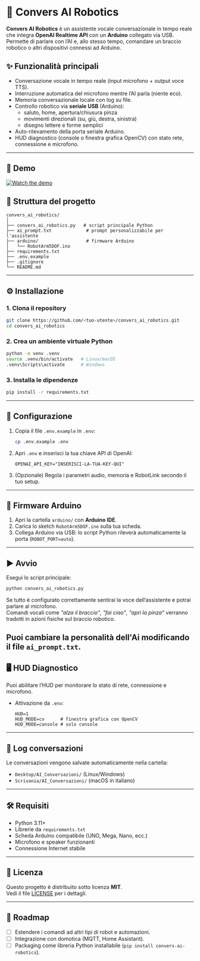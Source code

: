 # 🤖 Convers AI Robotics

**Convers AI Robotics** è un assistente vocale conversazionale in tempo reale che integra **OpenAI Realtime API** con un **Arduino** collegato via USB.  
Permette di parlare con l’AI e, allo stesso tempo, comandare un braccio robotico o altri dispositivi connessi ad Arduino.

## ✨ Funzionalità principali

- Conversazione vocale in tempo reale (input microfono + output voce TTS).
- Interruzione automatica del microfono mentre l’AI parla (niente eco).
- Memoria conversazionale locale con log su file.
- Controllo robotico via **seriale USB** (Arduino):
  - saluto, home, apertura/chiusura pinza
  - movimenti direzionali (su, giù, destra, sinistra)
  - disegno lettere e forme semplici
- Auto-rilevamento della porta seriale Arduino.
- HUD diagnostico (console o finestra grafica OpenCV) con stato rete, connessione e microfono.

---
## 🎥 Demo

[![Watch the demo](https://img.youtube.com/vi/qj3egxmWiZ4/0.jpg)](https://youtu.be/qj3egxmWiZ4)


## 📂 Struttura del progetto

```
convers_ai_robotics/
│
├── convers_ai_robotics.py   # script principale Python
├── ai_prompt.txt             # prompt personalizzabile per l'assistente
├── arduino/                  # firmware Arduino
│   └── RobotArm5DOF.ino
├── requirements.txt
├── .env.example
├── .gitignore
└── README.md
```

---

## ⚙️ Installazione

### 1. Clona il repository
```bash
git clone https://github.com/<tuo-utente>/convers_ai_robotics.git
cd convers_ai_robotics
```

### 2. Crea un ambiente virtuale Python
```bash
python -m venv .venv
source .venv/bin/activate   # Linux/macOS
.venv\Scripts\activate      # Windows
```

### 3. Installa le dipendenze
```bash
pip install -r requirements.txt
```

---

## 🔑 Configurazione

1. Copia il file `.env.example` in `.env`:
   ```bash
   cp .env.example .env
   ```
2. Apri `.env` e inserisci la tua chiave API di OpenAI:
   ```env
   OPENAI_API_KEY="INSERISCI-LA-TUA-KEY-QUI"
   ```

3. (Opzionale) Regola i parametri audio, memoria e RobotLink secondo il tuo setup.

---

## 🤖 Firmware Arduino

1. Apri la cartella `arduino/` con **Arduino IDE**.  
2. Carica lo sketch `RobotArm5DOF.ino` sulla tua scheda.  
3. Collega Arduino via USB: lo script Python rileverà automaticamente la porta (`ROBOT_PORT=auto`).

---

## ▶️ Avvio

Esegui lo script principale:

```bash
python convers_ai_robotics.py
```

Se tutto è configurato correttamente sentirai la voce dell’assistente e potrai parlare al microfono.  
Comandi vocali come *"alza il braccio"*, *"fai ciao"*, *"apri la pinza"* verranno tradotti in azioni fisiche sul braccio robotico.

Puoi cambiare la personalità dell'Ai modificando il file `ai_prompt.txt`.   
---

## 🖥️ HUD Diagnostico

Puoi abilitare l’HUD per monitorare lo stato di rete, connessione e microfono.

- Attivazione da `.env`:
  ```env
  HUD=1
  HUD_MODE=cv      # finestra grafica con OpenCV
  HUD_MODE=console # solo console
  ```

---

## 📒 Log conversazioni

Le conversazioni vengono salvate automaticamente nella cartella:
- `Desktop/AI_Conversazioni/` (Linux/Windows)
- `Scrivania/AI_Conversazioni/` (macOS in italiano)

---

## 🛠️ Requisiti

- Python 3.11+
- Librerie da `requirements.txt`
- Scheda Arduino compatibile (UNO, Mega, Nano, ecc.)
- Microfono e speaker funzionanti
- Connessione Internet stabile

---

## 📜 Licenza

Questo progetto è distribuito sotto licenza **MIT**.  
Vedi il file [LICENSE](LICENSE) per i dettagli.

---

## 🚀 Roadmap

- [ ] Estendere i comandi ad altri tipi di robot e automazioni.
- [ ] Integrazione con domotica (MQTT, Home Assistant).
- [ ] Packaging come libreria Python installabile (`pip install convers-ai-robotics`).
